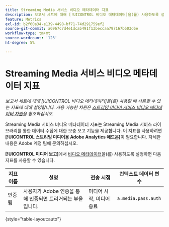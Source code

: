 ```yaml
---
title: Streaming Media 서비스 비디오 메타데이터 지표
description: 보고서 세트에 대해 [!UICONTROL 비디오 메타데이터]을(를) 사용하도록 설정할 때 사용 가능한 지표입니다.
feature: Metrics
exl-id: b2f60a34-e139-4498-bf71-74d291759ef2
source-git-commit: a6967c7d4e1dca5491f13beccaa797167b503d6e
workflow-type: tm+mt
source-wordcount: '123'
ht-degree: 5%

---
```


# Streaming Media 서비스 비디오 메타데이터 지표

*보고서 세트에 대해 [!UICONTROL 비디오 메타데이터]을(를) 사용할 때 사용할 수 있는 지표에 대해 설명합니다. 사용 가능한 차원은 [스트리밍 미디어 서비스 비디오 메타데이터 차원](../dimensions/sm-video-metadata.md)을 참조하십시오.*

Streaming Media 서비스 비디오 메타데이터 지표는 Streaming Media 서비스 라이브러리를 통한 데이터 수집에 대한 보충 보고 기능을 제공합니다. 이 지표를 사용하려면 **[!UICONTROL 스트리밍 미디어용 Adobe Analytics 애드온]**&#x200B;이 필요합니다. 자세한 내용은 Adobe 계정 팀에 문의하십시오.

**[!UICONTROL 미디어 보고]**&#x200B;에서 [비디오 메타데이터](/help/admin/tools/manage-rs/edit-settings/media-management.md)을(를) 사용하도록 설정하면 다음 지표를 사용할 수 있습니다.

| 지표 이름 | 설명 | 전송 시점 | 컨텍스트 데이터 변수 |
| --- | --- | --- | --- |
| 인증됨 | 사용자가 Adobe 인증을 통해 인증되면 트리거되는 부울입니다. | 미디어 시작, 미디어 종료 | `a.media.pass.auth` |

{style="table-layout:auto"}
